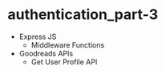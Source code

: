 # authentication_part-3

- Express JS
  - Middleware Functions
- Goodreads APIs
  - Get User Profile API
  
